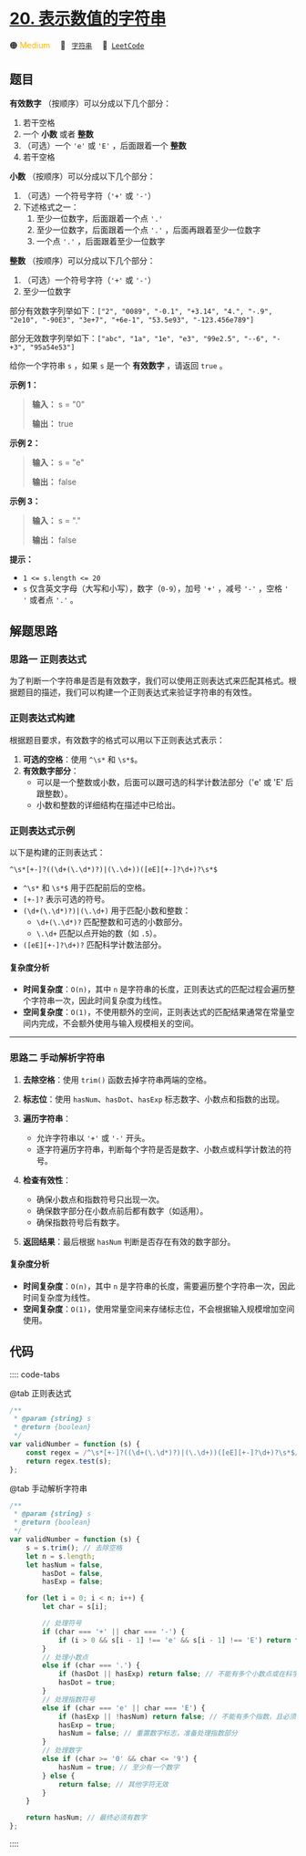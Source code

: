 # [20. 表示数值的字符串](https://leetcode.cn/problems/biao-shi-shu-zhi-de-zi-fu-chuan-lcof)

🟠 <font color=#ffb800>Medium</font>&emsp; 🔖&ensp; [`字符串`](/tag/string.md)&emsp; 🔗&ensp;[`LeetCode`](https://leetcode.cn/problems/biao-shi-shu-zhi-de-zi-fu-chuan-lcof)

## 题目

**有效数字** （按顺序）可以分成以下几个部分：

1. 若干空格
2. 一个 **小数** 或者 **整数**
3. （可选）一个 `'e'` 或 `'E'` ，后面跟着一个 **整数**
4. 若干空格

**小数** （按顺序）可以分成以下几个部分：

1. （可选）一个符号字符（`'+'` 或 `'-'`）
2. 下述格式之一：
   1. 至少一位数字，后面跟着一个点 `'.'`
   2. 至少一位数字，后面跟着一个点 `'.'` ，后面再跟着至少一位数字
   3. 一个点 `'.'` ，后面跟着至少一位数字

**整数** （按顺序）可以分成以下几个部分：

1. （可选）一个符号字符（`'+'` 或 `'-'`）
2. 至少一位数字

部分有效数字列举如下：`["2", "0089", "-0.1", "+3.14", "4.", "-.9", "2e10", "-90E3",
"3e+7", "+6e-1", "53.5e93", "-123.456e789"]`

部分无效数字列举如下：`["abc", "1a", "1e", "e3", "99e2.5", "--6", "-+3", "95a54e53"]`

给你一个字符串 `s` ，如果 `s` 是一个 **有效数字** ，请返回 `true` 。

**示例 1：**

> **输入：** s = "0"
>
> **输出：** true

**示例 2：**

> **输入：** s = "e"
>
> **输出：** false

**示例 3：**

> **输入：** s = "."
>
> **输出：** false

**提示：**

- `1 <= s.length <= 20`
- `s` 仅含英文字母（大写和小写），数字（`0-9`），加号 `'+'` ，减号 `'-'` ，空格 `' '` 或者点 `'.'` 。

## 解题思路

### 思路一 正则表达式

为了判断一个字符串是否是有效数字，我们可以使用正则表达式来匹配其格式。根据题目的描述，我们可以构建一个正则表达式来验证字符串的有效性。

### 正则表达式构建

根据题目要求，有效数字的格式可以用以下正则表达式表示：

1. **可选的空格**：使用 `^\s*` 和 `\s*$`。
2. **有效数字部分**：
   - 可以是一个整数或小数，后面可以跟可选的科学计数法部分（'e' 或 'E' 后跟整数）。
   - 小数和整数的详细结构在描述中已给出。

### 正则表达式示例

以下是构建的正则表达式：

`^\s*[+-]?((\d+(\.\d*)?)|(\.\d+))([eE][+-]?\d+)?\s*$`

- `^\s*` 和 `\s*$` 用于匹配前后的空格。
- `[+-]?` 表示可选的符号。
- `(\d+(\.\d*)?)|(\.\d+)` 用于匹配小数和整数：
  - `\d+(\.\d*)?` 匹配整数和可选的小数部分。
  - `\.\d+` 匹配以点开始的数（如 `.5`）。
- `([eE][+-]?\d+)?` 匹配科学计数法部分。

#### 复杂度分析

- **时间复杂度**：`O(n)`，其中 `n` 是字符串的长度，正则表达式的匹配过程会遍历整个字符串一次，因此时间复杂度为线性。
- **空间复杂度**：`O(1)`，不使用额外的空间，正则表达式的匹配结果通常在常量空间内完成，不会额外使用与输入规模相关的空间。

---

### 思路二 手动解析字符串

1. **去除空格**：使用 `trim()` 函数去掉字符串两端的空格。
2. **标志位**：使用 `hasNum`、`hasDot`、`hasExp` 标志数字、小数点和指数的出现。
3. **遍历字符串**：
   - 允许字符串以 `'+'` 或 `'-'` 开头。
   - 逐字符遍历字符串，判断每个字符是否是数字、小数点或科学计数法的符号。
4. **检查有效性**：

   - 确保小数点和指数符号只出现一次。
   - 确保数字部分在小数点前后都有数字（如适用）。
   - 确保指数符号后有数字。

5. **返回结果**：最后根据 `hasNum` 判断是否存在有效的数字部分。

#### 复杂度分析

- **时间复杂度**：`O(n)`，其中 `n` 是字符串的长度，需要遍历整个字符串一次，因此时间复杂度为线性。
- **空间复杂度**：`O(1)`，使用常量空间来存储标志位，不会根据输入规模增加空间使用。

## 代码

:::: code-tabs

@tab 正则表达式

```javascript
/**
 * @param {string} s
 * @return {boolean}
 */
var validNumber = function (s) {
	const regex = /^\s*[+-]?((\d+(\.\d*)?)|(\.\d+))([eE][+-]?\d+)?\s*$/;
	return regex.test(s);
};
```

@tab 手动解析字符串

```javascript
/**
 * @param {string} s
 * @return {boolean}
 */
var validNumber = function (s) {
	s = s.trim(); // 去除空格
	let n = s.length;
	let hasNum = false,
		hasDot = false,
		hasExp = false;

	for (let i = 0; i < n; i++) {
		let char = s[i];

		// 处理符号
		if (char === '+' || char === '-') {
			if (i > 0 && s[i - 1] !== 'e' && s[i - 1] !== 'E') return false;
		}
		// 处理小数点
		else if (char === '.') {
			if (hasDot || hasExp) return false; // 不能有多个小数点或在科学计数法后
			hasDot = true;
		}
		// 处理指数符号
		else if (char === 'e' || char === 'E') {
			if (hasExp || !hasNum) return false; // 不能有多个指数，且必须有数字在前
			hasExp = true;
			hasNum = false; // 重置数字标志，准备处理指数部分
		}
		// 处理数字
		else if (char >= '0' && char <= '9') {
			hasNum = true; // 至少有一个数字
		} else {
			return false; // 其他字符无效
		}
	}

	return hasNum; // 最终必须有数字
};
```

::::
